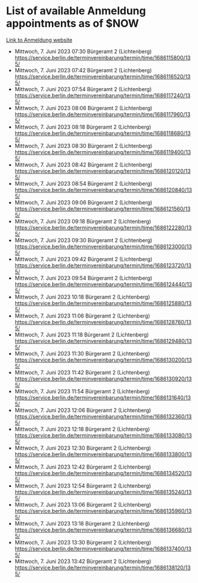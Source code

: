 # List of available Anmeldung appointments as of $NOW
[Link to Anmeldung website](https://service.berlin.de/terminvereinbarung/termin/tag.php?termin=1&anliegen[]=120686&dienstleisterlist=122210,122217,327316,122219,327312,122227,327314,122231,327346,122243,327348,122254,122252,329742,122260,329745,122262,329748,122271,327278,122273,327274,122277,327276,330436,122280,327294,122282,327290,122284,327292,122291,327270,122285,327266,122286,327264,122296,327268,150230,329760,122297,327286,122294,327284,122312,329763,122314,329775,122304,327330,122311,327334,122309,327332,317869,122281,327352,122279,329772,122283,122276,327324,122274,327326,122267,329766,122246,327318,122251,327320,122257,327322,122208,327298,122226,327300&herkunft=http%3A%2F%2Fservice.berlin.de%2Fdienstleistung%2F120686%2F)
- Mittwoch, 7. Juni 2023 07:30 Bürgeramt 2 (Lichtenberg) https://service.berlin.de/terminvereinbarung/termin/time/1686115800/135/
- Mittwoch, 7. Juni 2023 07:42 Bürgeramt 2 (Lichtenberg) https://service.berlin.de/terminvereinbarung/termin/time/1686116520/135/
- Mittwoch, 7. Juni 2023 07:54 Bürgeramt 2 (Lichtenberg) https://service.berlin.de/terminvereinbarung/termin/time/1686117240/135/
- Mittwoch, 7. Juni 2023 08:06 Bürgeramt 2 (Lichtenberg) https://service.berlin.de/terminvereinbarung/termin/time/1686117960/135/
- Mittwoch, 7. Juni 2023 08:18 Bürgeramt 2 (Lichtenberg) https://service.berlin.de/terminvereinbarung/termin/time/1686118680/135/
- Mittwoch, 7. Juni 2023 08:30 Bürgeramt 2 (Lichtenberg) https://service.berlin.de/terminvereinbarung/termin/time/1686119400/135/
- Mittwoch, 7. Juni 2023 08:42 Bürgeramt 2 (Lichtenberg) https://service.berlin.de/terminvereinbarung/termin/time/1686120120/135/
- Mittwoch, 7. Juni 2023 08:54 Bürgeramt 2 (Lichtenberg) https://service.berlin.de/terminvereinbarung/termin/time/1686120840/135/
- Mittwoch, 7. Juni 2023 09:06 Bürgeramt 2 (Lichtenberg) https://service.berlin.de/terminvereinbarung/termin/time/1686121560/135/
- Mittwoch, 7. Juni 2023 09:18 Bürgeramt 2 (Lichtenberg) https://service.berlin.de/terminvereinbarung/termin/time/1686122280/135/
- Mittwoch, 7. Juni 2023 09:30 Bürgeramt 2 (Lichtenberg) https://service.berlin.de/terminvereinbarung/termin/time/1686123000/135/
- Mittwoch, 7. Juni 2023 09:42 Bürgeramt 2 (Lichtenberg) https://service.berlin.de/terminvereinbarung/termin/time/1686123720/135/
- Mittwoch, 7. Juni 2023 09:54 Bürgeramt 2 (Lichtenberg) https://service.berlin.de/terminvereinbarung/termin/time/1686124440/135/
- Mittwoch, 7. Juni 2023 10:18 Bürgeramt 2 (Lichtenberg) https://service.berlin.de/terminvereinbarung/termin/time/1686125880/135/
- Mittwoch, 7. Juni 2023 11:06 Bürgeramt 2 (Lichtenberg) https://service.berlin.de/terminvereinbarung/termin/time/1686128760/135/
- Mittwoch, 7. Juni 2023 11:18 Bürgeramt 2 (Lichtenberg) https://service.berlin.de/terminvereinbarung/termin/time/1686129480/135/
- Mittwoch, 7. Juni 2023 11:30 Bürgeramt 2 (Lichtenberg) https://service.berlin.de/terminvereinbarung/termin/time/1686130200/135/
- Mittwoch, 7. Juni 2023 11:42 Bürgeramt 2 (Lichtenberg) https://service.berlin.de/terminvereinbarung/termin/time/1686130920/135/
- Mittwoch, 7. Juni 2023 11:54 Bürgeramt 2 (Lichtenberg) https://service.berlin.de/terminvereinbarung/termin/time/1686131640/135/
- Mittwoch, 7. Juni 2023 12:06 Bürgeramt 2 (Lichtenberg) https://service.berlin.de/terminvereinbarung/termin/time/1686132360/135/
- Mittwoch, 7. Juni 2023 12:18 Bürgeramt 2 (Lichtenberg) https://service.berlin.de/terminvereinbarung/termin/time/1686133080/135/
- Mittwoch, 7. Juni 2023 12:30 Bürgeramt 2 (Lichtenberg) https://service.berlin.de/terminvereinbarung/termin/time/1686133800/135/
- Mittwoch, 7. Juni 2023 12:42 Bürgeramt 2 (Lichtenberg) https://service.berlin.de/terminvereinbarung/termin/time/1686134520/135/
- Mittwoch, 7. Juni 2023 12:54 Bürgeramt 2 (Lichtenberg) https://service.berlin.de/terminvereinbarung/termin/time/1686135240/135/
- Mittwoch, 7. Juni 2023 13:06 Bürgeramt 2 (Lichtenberg) https://service.berlin.de/terminvereinbarung/termin/time/1686135960/135/
- Mittwoch, 7. Juni 2023 13:18 Bürgeramt 2 (Lichtenberg) https://service.berlin.de/terminvereinbarung/termin/time/1686136680/135/
- Mittwoch, 7. Juni 2023 13:30 Bürgeramt 2 (Lichtenberg) https://service.berlin.de/terminvereinbarung/termin/time/1686137400/135/
- Mittwoch, 7. Juni 2023 13:42 Bürgeramt 2 (Lichtenberg) https://service.berlin.de/terminvereinbarung/termin/time/1686138120/135/
